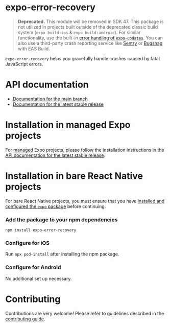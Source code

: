 # expo-error-recovery

> **Deprecated.** This module will be removed in SDK 47. This package is not utilized in projects built outside of the deprecated classic build system (`expo build:ios` & `expo build:android`). For similar functionality, use the built-in [error handling of `expo-updates`](https://docs.expo.dev/bare/error-recovery). You can also use a third-party crash reporting service like [Sentry](https://docs.expo.dev/guides/using-sentry/) or [Bugsnag](https://docs.expo.dev/guides/using-bugsnag/) with EAS Build.

`expo-error-recovery` helps you gracefully handle crashes caused by fatal JavaScript errors.

# API documentation

- [Documentation for the main branch](https://github.com/expo/expo/blob/main/docs/pages/versions/unversioned/sdk/error-recovery.md)
- [Documentation for the latest stable release](https://docs.expo.dev/versions/latest/sdk/error-recovery/)

# Installation in managed Expo projects

For [managed](https://docs.expo.dev/versions/latest/introduction/managed-vs-bare/) Expo projects, please follow the installation instructions in the [API documentation for the latest stable release](https://docs.expo.dev/versions/latest/sdk/error-recovery/).

# Installation in bare React Native projects

For bare React Native projects, you must ensure that you have [installed and configured the `expo` package](https://docs.expo.dev/bare/installing-expo-modules/) before continuing.

### Add the package to your npm dependencies

```
npm install expo-error-recovery
```

### Configure for iOS

Run `npx pod-install` after installing the npm package.

### Configure for Android

No additional set up necessary.

# Contributing

Contributions are very welcome! Please refer to guidelines described in the [contributing guide](https://github.com/expo/expo#contributing).
